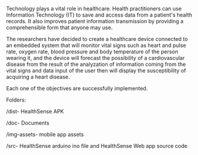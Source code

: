 Technology plays a vital role in healthcare.  Health practitioners can use Information Technology (IT) to save and access data from a patient's health records. It also improves patient information transmission by providing a comprehensible form that anyone may use.

The researchers have decided to create a healthcare device connected to an embedded system that will monitor vital signs such as heart and pulse rate, oxygen rate, blood pressure and body temperature of the person wearing it, and the device will forecast the possibility of a cardiovascular disease from the result of the analyzation of information coming from the vital signs and data input of the user then will display the susceptibility of acquiring a heart disease.

Each one of the objectives are successfully implemented.

Folders:

/dist- HealthSense APK

/doc- Documents

/img-assets- mobile app assets

/src- HealthSense arduino ino file and HealthSense Web app source code
